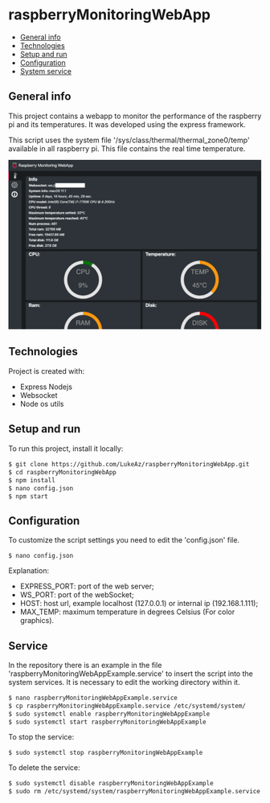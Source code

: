# raspberryMonitoringWebApp
* [General info](#general-info)
* [Technologies](#technologies)
* [Setup and run](#setup-and-run)
* [Configuration](#configuration)
* [System service](#service)

## General info
This project contains a webapp to monitor the performance of the raspberry pi and its temperatures.
It was developed using the express framework.

This script uses the system file '/sys/class/thermal/thermal_zone0/temp' available in all raspberry pi. 
This file contains the real time temperature.

![Layout](https://github.com/LukeAz/raspberryMonitoringWebApp/blob/main/img/layout.png)

## Technologies
Project is created with:
* Express Nodejs
* Websocket
* Node os utils
	
## Setup and run
To run this project, install it locally:

```
$ git clone https://github.com/LukeAz/raspberryMonitoringWebApp.git
$ cd raspberryMonitoringWebApp
$ npm install
$ nano config.json
$ npm start
```

## Configuration
To customize the script settings you need to edit the 'config.json' file.

```
$ nano config.json
```

Explanation:
* EXPRESS_PORT: port of the web server;
* WS_PORT: port of the webSocket;
* HOST: host url, example localhost (127.0.0.1) or internal ip (192.168.1.111);
* MAX_TEMP: maximum temperature in degrees Celsius (For color graphics).

## Service
In the repository there is an example in the file 'raspberryMonitoringWebAppExample.service' to insert the script into the system services.
It is necessary to edit the working directory within it.

```
$ nano raspberryMonitoringWebAppExample.service
$ cp raspberryMonitoringWebAppExample.service /etc/systemd/system/
$ sudo systemctl enable raspberryMonitoringWebAppExample
$ sudo systemctl start raspberryMonitoringWebAppExample
```
To stop the service:
```
$ sudo systemctl stop raspberryMonitoringWebAppExample
```
To delete the service:
```
$ sudo systemctl disable raspberryMonitoringWebAppExample
$ sudo rm /etc/systemd/system/raspberryMonitoringWebAppExample.service
```
